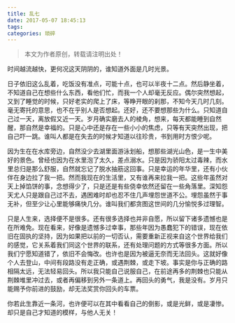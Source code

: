 ```yaml
---
title: 乱七
date: 2017-05-07 18:45:13
tags:
categories: 琐碎
---
```


>本文为作者原创，转载请注明出处！

时间越流越快，更何况这天阴阴的，谁知道外面是几时光景。

日子依旧这么乱着，吃饭没有准点，可能十点，也可以半夜十二点。然后静坐着，不知道自己在想些什么东西，看他们忙，而我一个人却毫无反应。偶尔突然想起，又到了睡觉的时候，只好老实的爬上了床，等睁开眼的刹那，不知今天几时几刻。毫无寄托的意思，也不在乎别人是否想起。还好，还不要想那些为什么。只知道自己过一天，离放假又近一天。岁月确实磨去人的棱角，想来，每天都能睡到自然醒，那自然是幸福的。只是心中还是存在一些小小的焦虑，只等有天突然出现，把自己吓一跳。谁叫人都是在失去的时候才知道以往珍贵，书到用时方恨少呢。

 因为生在在水库旁边，自然没少去湖里面游泳划船，想那些湖光山色，是一生中美好的景色。曾经也因为在水里泡了太久，差点溺水。只是因为骄阳太过毒辣，而水里总归是那么舒服，自然就忘记了脱水抽筋这回事。只是幸运的年华里，还有小伙伴在身边拉了我一把。然而我现在的生活里，又有谁再来拉我一把。这些年虽然对天上掉馅饼的事，念想得少了，只是还是有些侥幸依然还留在一些角落里。深知怨天尤人只是跟自己过不去，遇困难时却也忍不住几声埋怨世道不公。埋怨虽然于事无补，但至少让心里能够痛快几分。谁叫我们都贪图这世间的几分愉悦多过理智。

只是人生来，选择便不是很多。还有很多选择也并非自愿，所以留下诸多遗憾也是在所难免。现在看来，好像是遗憾多过幸事，那些年因为愚蠢犯下的错误，现在依旧在固执的坚持，因为如果把以前的一切否认，需要重新正视来自这个世界给我们的感觉，它关系着我们同这个世界的联系，还有处理问题的方式等很多方面。所以我们宁愿知道错了，依旧不会悔改。也许也是因为被逼无奈而无法回头。这就好像个人去登山，中间有段路没有走正确，或遇荆棘，或走下坡。事实是你与正确的路相隔太远，无法轻易回头。所以我只能自己说服自己，在前途再多的荆棘也只能从荆棘堆里冲过去，或者再偏移到另外一条道上。再回头的勇气，我是没有。岁月只能赐予你前进的鼓励，却无法奖赏你回头的车票。

你若此生靠近一条河，也许便可以在其中看看自己的倒影，或是光鲜，或是凄惨。却只是自己才知道的模样，与他人无关！


